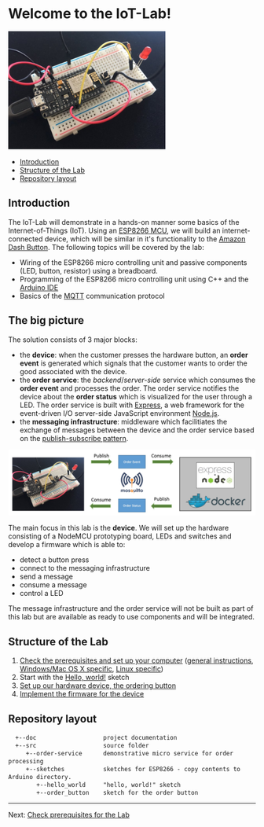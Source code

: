 # Welcome to the IoT-Lab!

<img src="images/Order_button_foto.jpg" alt="order button" width=320>

<!-- MDTOC maxdepth:6 firsth1:2 numbering:0 flatten:0 bullets:1 updateOnSave:1 -->

- [Introduction](#introduction)   
- [Structure of the Lab](#structure-of-the-lab)   
- [Repository layout](#repository-layout)   

<!-- /MDTOC -->

## Introduction

The IoT-Lab will demonstrate in a hands-on manner some basics of the Internet-of-Things (IoT). Using an [ESP8266  MCU](https://en.wikipedia.org/wiki/ESP8266), we will build an internet-connected device, which will be similar in it's functionality to the [Amazon Dash Button](https://en.wikipedia.org/wiki/Amazon_Dash). The following topics will be covered by the lab:
  * Wiring of the ESP8266 micro controlling unit and passive components (LED, button, resistor) using a breadboard.
  * Programming of the ESP8266 micro controlling unit using C++ and the [Arduino IDE](https://www.arduino.cc/en/Main/Software)
  * Basics of the [MQTT](https://en.wikipedia.org/wiki/MQTT) communication protocol

## The big picture

The solution consists of 3 major blocks:
  * the **device**: when the customer presses the hardware button, an **order event** is generated which signals that the customer wants to order the good associated with the device.
  * the **order service**: the _backend_/_server-side_ service which consumes the **order event** and processes the order. The order service notifies the device about the **order status** which is visualized for the user through a LED. The order service is built with [Express](http://expressjs.com/), a web framework for the event-driven I/O server-side JavaScript environment [Node.js](https://nodejs.org/en/).
  * the **messaging infrastructure**: middleware which facilitiates the exchange of messages between the device and the order service based on the [publish-subscribe pattern](http://www.hivemq.com/blog/mqtt-essentials-part2-publish-subscribe).

<img src="images/high-level-overview.jpg" alt="high level overview" width=640>

The main focus in this lab is the **device**. We will set up the hardware consisting of a NodeMCU prototyping board, LEDs and switches and develop a firmware which is able to:
 * detect a button press
 * connect to the messaging infrastructure
 * send a message
 * consume a message
 * control a LED

The message infrastructure and the order service will not be built as part of this lab but are available as ready to use components and will be integrated.

## Structure of the Lab

  1. [Check the prerequisites and set up your computer](LabPrerequisites.md) ([general instructions](ArduinoIDE_ESP8266_configuration.md), [Windows/Mac OS X specific](ArduinoIDE_Windows.md), [Linux specific](ArduinoIDE_Linux.md))
  2. Start with the [Hello, world!](HelloWorld.md) sketch
  3. [Set up our hardware device, the ordering button](Hardware_Setup.md)
  4. [Implement the firmware for the device](FirmwareDevelopment.md)

## Repository layout
  ```
    +--doc                   project documentation
    +--src                   source folder
       +--order-service      demonstrative micro service for order processing
       +--sketches           sketches for ESP8266 - copy contents to Arduino directory.
          +--hello_world     "hello, world!" sketch
          +--order_button    sketch for the order button
  ```

---
Next: [Check prerequisites for the Lab](doc/LabPrerequisites.md)
